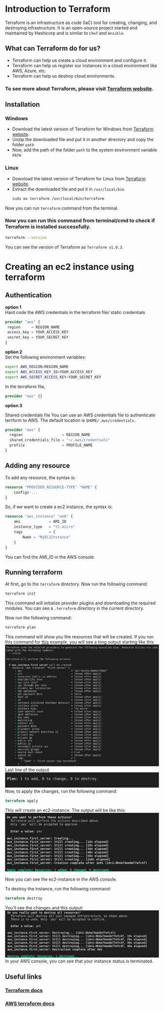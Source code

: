 # Introduction to Terraform
Terraform is an infrastructure as code (IaC) tool for creating, changing, and destroying infrastructure. It is an open-source project started and maintained by Hashicorp and is similar to `Chef` and `Ansible`.

## What can Terraform do for us?
* Terraform can help us create a cloud environment and configure it.
* Terraform can help us register our instances in a cloud environment like AWS, Azure, etc.
* Terraform can help us destroy cloud environments.     
### To see more about Terraform, please visit [Terraform website](https://www.terraform.io/).

## Installation
### Windows
* Download the latest version of Terraform for Windows from [Terraform website](https://www.terraform.io/downloads.html).
* Unzip the downloaded file and put it in another directory and copy the folder `path`
* Now, add the path of the folder `path` to the system environment variable `PATH`
### Linux
* Download the latest version of Terraform for Linux from [Terraform website](https://www.terraform.io/downloads.html).
* Extract the downloaded file and put it in `/usr/local/bin`
  ```bash
  sudo mv terraform /usr/local/bin/terraform
  ```
Now you can run `terraform` command from the terminal.  
### Now you can run this command from terminal/cmd to check if Terraform is installed successfully.
```bash
terraform --version
```
You can see the version of Terraform as `Terraform v1.0.3`.

# Creating an ec2 instance using terraform

## Authentication
 **option 1**   
 Hard code the AWS credentials in the terraform file/ static credentials
 ```terraform
provider "aws" {
  region     = REGION_NAME
  access_key = YOUR_ACCESS_KEY
  secret_key = YOUR_SECRET_KEY
}
 ```

**option 2**    
Set the following environment variables:
```bash
export AWS_REGION=REGION_NAME
export AWS_ACCESS_KEY_ID=YOUR_ACCESS_KEY
export AWS_SECRET_ACCESS_KEY=YOUR_SECRET_KEY
```
In the terraform file,
```terraform
provider "aws" {}
```
**option 3**    

Shared credentials file
You can use an AWS credentials file to authenticate terrform to AWS. The default location is `$HOME/.aws/credentials`.
```terraform
provider "aws" {
  region                  = REGION_NAME
  shared_credentials_file = "~/.aws/credentials"
  profile                 = PROFILE_NAME
}
```
## Adding any resource

To add any resource, the syntax is:
```terraform
resource "PROVIDER_RESOURCE-TYPE" "NAME" {
    configs ...
}
```
So, if we want to create a ec2 instance, the syntax is:

```terraform
resource "aws_instance" "web" {
    ami             = AMI_ID
    instance_type   = "t2.micro"
    tags            = { 
        Name = "MyEC2Instance" 
    }
}
```
You can find the AMI_ID in the AWS console. 
## Running terraform 
At first, go to the `terraform` directory.
Now run the following command:
```bash
terraform init
```
This command will initialize provider plugins and downloading the
required modules. You can see a `.terraform` directory in the
current directory.

Now run the following command:
```bash
terraform plan
```
This command will show you the resources that will be created. 
If you run this command for [this](basics/main.tf) example, you will see a long output starting like this
![begin](assets/begin.png)
Last line of the output 
![end](assets/end.png)
 Now, to apply the changes, run the following command:
 ``` terraform
terraform apply
 ```
 This will create an ec2-instance. The output will be like this:
 ![apply](assets/apply-res.png)

Now you can see the ec2-instance in the AWS console.

 To destroy the instance, run the following command:
 ```terraform
terraform destroy
```
You'll see the changes and this output:
![destroy](assets/destroy.png)
In your AWS console, you can see that your instance status is terminated.
## Useful links

### [Terraform docs](https://www.terraform.io/docs/index.html)   
### [AWS terraform docs](https://registry.terraform.io/providers/hashicorp/aws/latest/doc)  
